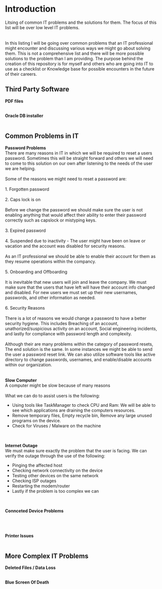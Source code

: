 # Introduction
Litsing of common IT problems and the solutions for them.
The focus of this list will be over low level IT problems.
<br></br>
<br>In this listing I will be going over common problems that an IT professional might encounter and discussing various ways we might go about solving them. This is not a comprehensive list and there will be more possible solutions to the problem than I am providing. The purpose behind the creation of this repository is for myself and others who are going into IT to use as a checklist or Knowledge base for possible encounters in the future of their careers.</br>

## Third Party Software
<b>PDF files</b>
<br></br>

<b>Oracle DB installer</b>
<br></br>

## Common Problems in IT
<b>Password Problems</b>
<br>There are many reasons in IT in which we will be required to reset a users password. Sometimes this will be straight forward and others we will need to come to this solution on our own after listening to the needs of the user we are helping.</br>
<br>Some of the reasons we might need to reset a password are:</br>
<br>1. Forgotten password </br>
<br>2. Caps lock is on </br>
<br>Before we change the password we should make sure the user is not enabling anything that would affect their ability to enter their password correctly such as capslock or mistyping keys.</br>
<br>3. Expired password </br>
<br>4. Suspended due to inactivity - The user might have been on leave or vacation and the account was disabled for security reasons.</br>
<br>As an IT professional we should be able to enable their account for them as they resume operations within the compancy.</br>
<br>5. Onboarding and Offboarding</br>
<br>It is inevitable that new users will join and leave the company. We must make sure that the users that have left will have their account info changed and disabled. For new users we must set up their new usernames, passwords, and other information as needed.</br>
<br>6. Security Reasons</br>
<br>There is a lot of reasons we would change a password to have a better security hygiene. This includes Breaching of an account, unathorized/suspicious activity on an account, Social engineering incidents, and lastly for compliance with password length and complexity. </br>
<br>Although their are many problems within the category of password resets, The end solution is the same. In some instances we might be able to send the user a password reset link. We can also utilize software tools like active directory to change passwords, usernames, and enable/disable accounts within our organization. </br>
<br></br>
<b>Slow Computer</b>
<br>A computer might be slow because of many reasons</br>
<br>What we can do to assist users is the following:</br>
* Using tools like TaskManager to check CPU and Ram: We will be able to see which applications are draining the computers resources.
* Remove temporary files, Empty recycle bin, Remove any large unused programs on the device.
* Check for Viruses / Malware on the machine

<br></br>
<b>Internet Outage</b>
<br>We must make sure exactly the problem that the user is facing. We can verify the outage through the use of the following:</br>
* Pinging the affected host
* Checking network connectivity on the device
* Testing other devices on the same network
* Checking ISP outages
* Restarting the modem/router
* Lastly if the problem is too complex we can 


<br></br>
<b>Connceted Device Problems</b>
<br></br>

<br></br>
<b>Printer Issues</b>
<br></br>

## More Complex IT Problems
<b>Deleted Files / Data Loss</b>
<br></br>

<b>Blue Screen Of Death</b>
<br></br>
